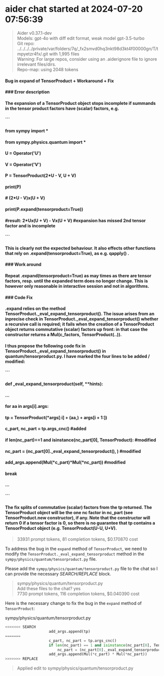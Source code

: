
# aider chat started at 2024-07-20 07:56:39

> Aider v0.37.1-dev  
> Models: gpt-4o with diff edit format, weak model gpt-3.5-turbo  
> Git repo: ../../../../private/var/folders/7q/_fx2smvd0hq3nkt98d3kt4f00000gn/T/tmpyetzr4fx/.git with 1,995 files  
> Warning: For large repos, consider using an .aiderignore file to ignore irrelevant files/dirs.  
> Repo-map: using 2048 tokens  

#### Bug in expand of TensorProduct + Workaround + Fix  
#### ### Error description  
#### The expansion of a TensorProduct object stops incomplete if summands in the tensor product factors have (scalar) factors, e.g.  
#### ```  
#### from sympy import *  
#### from sympy.physics.quantum import *  
#### U = Operator('U')  
#### V = Operator('V')  
#### P = TensorProduct(2*U - V, U + V)  
#### print(P)   
#### # (2*U - V)x(U + V)  
#### print(P.expand(tensorproduct=True))   
#### #result: 2*Ux(U + V) - Vx(U + V) #expansion has missed 2nd tensor factor and is incomplete  
#### ```  
#### This is clearly not the expected behaviour. It also effects other functions that rely on .expand(tensorproduct=True), as e.g. qapply() .  
####   
#### ### Work around  
#### Repeat .expand(tensorproduct=True) as may times as there are tensor factors, resp. until the expanded term does no longer change. This is however only reasonable in interactive session and not in algorithms.  
####   
#### ### Code Fix  
#### .expand relies on the method TensorProduct._eval_expand_tensorproduct(). The issue arises from an inprecise check in TensorProduct._eval_expand_tensorproduct() whether a recursive call is required; it fails when the creation of a TensorProduct object returns commutative (scalar) factors up front: in that case the constructor returns a Mul(c_factors, TensorProduct(..)).  
#### I thus propose the following  code fix in TensorProduct._eval_expand_tensorproduct() in quantum/tensorproduct.py.  I have marked the four lines to be added / modified:  
#### ```  
####     def _eval_expand_tensorproduct(self, **hints):  
####                 ...  
####                 for aa in args[i].args:  
####                     tp = TensorProduct(*args[:i] + (aa,) + args[i + 1:])  
####                     c_part, nc_part = tp.args_cnc() #added  
####                     if len(nc_part)==1 and isinstance(nc_part[0], TensorProduct): #modified  
####                         nc_part = (nc_part[0]._eval_expand_tensorproduct(), ) #modified  
####                     add_args.append(Mul(*c_part)*Mul(*nc_part)) #modified  
####                 break  
####                 ...  
#### ```  
#### The fix splits of commutative (scalar) factors from the tp returned. The TensorProduct object will be the one nc factor in nc_part (see TensorProduct.__new__ constructor), if any. Note that the constructor will return 0 if a tensor factor is 0, so there is no guarantee that tp contains a TensorProduct object (e.g. TensorProduct(U-U, U+V).  
####   
####   
####  
> 33931 prompt tokens, 81 completion tokens, $0.170870 cost  

To address the bug in the `expand` method of `TensorProduct`, we need to modify the `TensorProduct._eval_expand_tensorproduct` method in the `sympy/physics/quantum/tensorproduct.py` file.

Please add the `sympy/physics/quantum/tensorproduct.py` file to the chat so I can provide the necessary *SEARCH/REPLACE* block.

> sympy/physics/quantum/tensorproduct.py  
> Add these files to the chat? yes  
> 7730 prompt tokens, 116 completion tokens, $0.040390 cost  

Here is the necessary change to fix the bug in the `expand` method of `TensorProduct`:

sympy/physics/quantum/tensorproduct.py
```python
<<<<<<< SEARCH
                    add_args.append(tp)
=======
                    c_part, nc_part = tp.args_cnc()
                    if len(nc_part) == 1 and isinstance(nc_part[0], TensorProduct):
                        nc_part = (nc_part[0]._eval_expand_tensorproduct(),)
                    add_args.append(Mul(*c_part) * Mul(*nc_part))
>>>>>>> REPLACE
```

> Applied edit to sympy/physics/quantum/tensorproduct.py  

